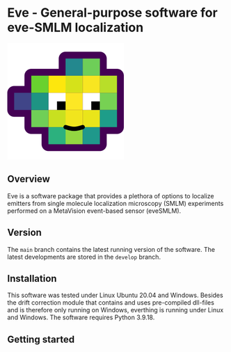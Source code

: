 # Eve - General-purpose software for eve-SMLM localization
![](Eve.png)
## Overview
Eve is a software package that provides a plethora of options to localize emitters from single molecule localization microscopy (SMLM) experiments performed on a MetaVision event-based sensor (eveSMLM).
## Version
The `main` branch contains the latest running version of the software. The latest developments are stored in the `develop` branch.
## Installation
This software was tested under Linux Ubuntu 20.04 and Windows. Besides the drift correction module that contains and uses pre-compiled dll-files and is therefore only running on Windows, everthing is running under Linux and Windows.
The software requires Python 3.9.18.

## Getting started
